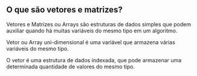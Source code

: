 ## O que são vetores e matrizes?

Vetores e Matrizes ou Arrays são estruturas de dados simples que podem auxiliar quando há 
muitas variáveis do mesmo tipo em um algoritmo.

Vetor ou Array uni-dimensional é uma variável que armazena várias variáveis do mesmo tipo.

O vetor é uma estrutura de dados indexada, que pode armazenar uma determinada quantidade 
de valores do mesmo tipo.